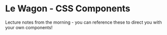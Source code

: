 # Le Wagon - CSS Components


Lecture notes from the morning - you can reference these to direct you with your own components!

